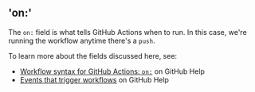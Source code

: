 ## 'on:'

The `on:` field is what tells GitHub Actions when to run. In this case, we're running the workflow anytime there's a `push`.

To learn more about the fields discussed here, see:
- [Workflow syntax for GitHub Actions: `on:`](https://help.github.com/en/articles/workflow-syntax-for-github-actions#on) on GitHub Help 
- [Events that trigger workflows](https://help.github.com/en/articles/events-that-trigger-workflows) on GitHub Help